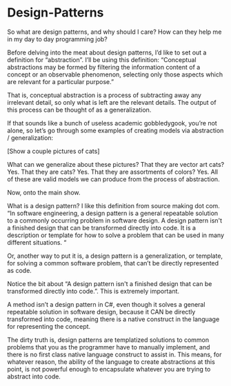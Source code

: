 # Design-Patterns

So what are design patterns, and why should I care? How can they help me in my day to day programming job?

Before delving into the meat about design patterns, I’d like to set out a definition for “abstraction”. I’ll be using this definition: “Conceptual abstractions may be formed by filtering the information content of a concept or an observable phenomenon, selecting only those aspects which are relevant for a particular purpose.”

That is, conceptual abstraction is a process of subtracting away any irrelevant detail, so only what is left are the relevant details. The output of this process can be thought of as a generalization.

If that sounds like a bunch of useless academic gobbledygook, you’re not alone, so let’s go through some examples of creating models via abstraction / generalization:

[Show a couple pictures of cats]

What can we generalize about these pictures? That they are vector art cats? Yes. That they are cats? Yes. That they are assortments of colors? Yes. All of these are valid models we can produce from the process of abstraction.



Now, onto the main show.

What is a design pattern? I like this definition from source making dot com. “In software engineering, a design pattern is a general repeatable solution to a commonly occurring problem in software design. A design pattern isn't a finished design that can be transformed directly into code. It is a description or template for how to solve a problem that can be used in many different situations. “

Or, another way to put it is, a design pattern is a generalization, or template, for solving a common software problem, that can’t be directly represented as code.

Notice the bit about “A design pattern isn't a finished design that can be transformed directly into code.”. This is extremely important. 

A method isn’t a design pattern in C#, even though it solves a general repeatable solution in software design, because it CAN be directly transformed into code, meaning there is a native construct in the language for representing the concept.

The dirty truth is, design patterns are templatized solutions to common problems that you as the programmer have to manually implement, and there is no first class native language construct to assist in. This means, for whatever reason, the ability of the language to create abstractions at this point, is not powerful enough to encapsulate whatever you are trying to abstract into code. 
